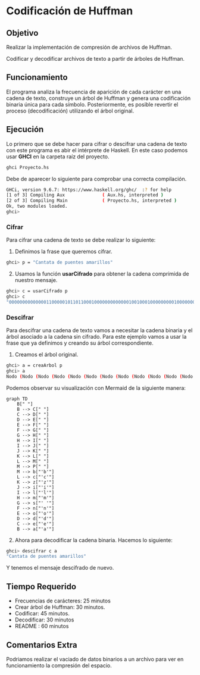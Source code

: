 # Codificación de Huffman

## Objetivo

Realizar la implementación de compresión de archivos de Huffman.

Codificar y decodificar archivos de texto a partir de árboles de Huffman.

## Funcionamiento

El programa analiza la frecuencia de aparición de cada carácter en una cadena de texto, construye un árbol de Huffman y genera una codificación binaria única para cada símbolo.
Posteriormente, es posible revertir el proceso (decodificación) utilizando el árbol original.

## Ejecución

Lo primero que se debe hacer para cifrar o descifrar una cadena de texto con este programa es abir el intérprete de Haskell.
En este caso podemos usar **GHCI** en la carpeta raíz del proyecto.

``` bash
ghci Proyecto.hs
```

Debe de aparecer lo siguiente para comprobar una correcta compilación.

``` bash
GHCi, version 9.6.7: https://www.haskell.org/ghc/  :? for help
[1 of 3] Compiling Aux              ( Aux.hs, interpreted )
[2 of 3] Compiling Main             ( Proyecto.hs, interpreted )
Ok, two modules loaded.
ghci> 
```

### Cifrar

Para cifrar una cadena de texto se debe realizar lo siguiente:

1. Definimos la frase que queremos cifrar.

``` bash
ghci> p = "Cantata de puentes amarillos"
```

2. Usamos la función **usarCifrado** para obtener la cadena comprimida de nuestro mensaje.

```bash
ghci> c = usarCifrado p
ghci> c
"0000000000000011000001011011000100000000000001001000100000000010000000100100000101001000010001100000000000110000000010000000000001000000100000010000000000100001"
```

### Descifrar

Para descifrar una cadena de texto vamos a necesitar la cadena binaria y el árbol asociado a la cadena sin cifrado. Para este ejemplo vamos a usar la frase que ya definimos y creando su árbol correspondiente.

1. Creamos el árbol original.

```bash
ghci> a = creaArbol p
ghci> a
Nodo (Nodo (Nodo (Nodo (Nodo (Nodo (Nodo (Nodo (Nodo (Nodo (Nodo (Nodo (Nodo (Nodo (Nodo Vacio (Hoja 'C')) (Hoja 'd')) (Hoja 'i')) (Hoja 'm')) (Hoja 'o')) (Hoja 'p')) (Hoja 'r')) (Hoja 'u')) (Hoja 'l')) (Hoja 'n')) (Hoja 's')) (Hoja ' ')) (Hoja 'e')) (Hoja 't')) (Hoja 'a')
```

Podemos observar su visualización con Mermaid de la siguiente manera:

```mermaid
graph TD
    B[" "]
    B --> C[" "]
    C --> D[" "]
    D --> E[" "]
    E --> F[" "]
    F --> G[" "]
    G --> H[" "]
    H --> I[" "]
    I --> J[" "]
    J --> K[" "]
    K --> L[" "]
    L --> M[" "]
    M --> P[" "]
    M --> b["'b'"]
    L --> c["'c'"]
    K --> z["'z'"]
    J --> i["'i'"]
    I --> l["'l'"]
    H --> m["'m'"]
    G --> s["' '"]
    F --> n["'n'"]
    E --> o["'o'"]
    D --> d["'d'"]
    C --> e["'e'"]
    B --> a["'a'"]

```

2. Ahora para decodificar la cadena binaria. Hacemos lo siguiente:

```bash
ghci> descifrar c a
"Cantata de puentes amarillos"
```

Y tenemos el mensaje descifrado de nuevo.

## Tiempo Requerido

- Frecuencias de carácteres: 25 minutos
- Crear árbol de Huffman: 30 minutos.
- Codificar: 45 minutos.
- Decodificar: 30 minutos
- README : 60 minutos

## Comentarios Extra

Podriamos realizar el vaciado de datos binarios a un archivo para ver en funcionamiento la compresión del espacio.
